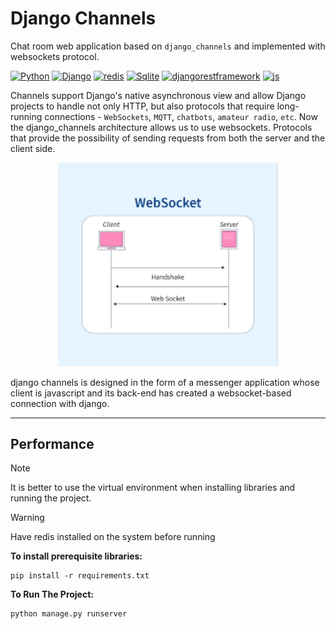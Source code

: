 # Django Channels
Chat room web application based on `django_channels` and implemented with websockets protocol.

[![Python](https://img.shields.io/badge/python-%2320232a.svg?style=for-the-badge&logo=python)](#django-channels)
[![Django](https://img.shields.io/badge/django-%2320232a.svg?style=for-the-badge&logo=django)](#django-channels)
[![redis](https://img.shields.io/badge/redis-%2320232a.svg?style=for-the-badge&logo=redis)](#django-channels)
[![Sqlite](https://img.shields.io/badge/sqlite-%2320232a.svg?style=for-the-badge&logo=sqlite)](#django-channels)
[![djangorestframework](https://img.shields.io/badge/Django_Rest_Framework-%2320232a.svg?style=for-the-badge&logo=fastapi)](#django-channels)
[![js](https://img.shields.io/badge/jsava_script-%2320232a.svg?style=for-the-badge&logo=javascript)](#django-channels)

Channels support Django's native asynchronous view and allow Django projects to handle not only HTTP, but also protocols that require long-running connections - `WebSockets`, `MQTT`, `chatbots`, `amateur radio`, `etc`.
Now the django_channels architecture allows us to use websockets.
Protocols that provide the possibility of sending requests from both the server and the client side.

<center><img src="static/images/websocket.png" width="70%"></center>

django channels is designed in the form of a messenger application whose client is javascript and its back-end has created a websocket-based connection with django.

<hr>

## Performance
> [!NOTE]
> It is better to use the virtual environment when installing libraries and running the project. 

> [!WARNING]
> Have redis installed on the system before running

**To install prerequisite libraries:**
```
pip install -r requirements.txt
```

**To Run The Project:**
```
python manage.py runserver
```